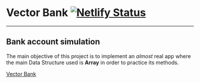 # Vector Bank [![Netlify Status](https://api.netlify.com/api/v1/badges/97e7da84-d67a-489c-883f-7c89ea9a7cb3/deploy-status)](https://app.netlify.com/sites/vector-bank/deploys)
------
## Bank account simulation

The main objective of this project is to implement an *almost* real app where the main Data Structure used is **Array** in order to practice its methods.
 
 [Vector Bank](https://holiv.github.io/vector_bank/)
